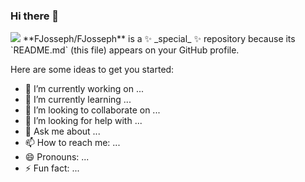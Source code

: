 ### Hi there 👋
<img src="https://mariateresacc.files.wordpress.com/2019/12/72b543662802d2aaa8ff3aff6b2b61c9.gif"/>
**FJosseph/FJosseph** is a ✨ _special_ ✨ repository because its `README.md` (this file) appears on your GitHub profile.

Here are some ideas to get you started:

- 🔭 I’m currently working on ...
- 🌱 I’m currently learning ...
- 👯 I’m looking to collaborate on ...
- 🤔 I’m looking for help with ...
- 💬 Ask me about ...
- 📫 How to reach me: ...
- 😄 Pronouns: ...
- ⚡ Fun fact: ...

